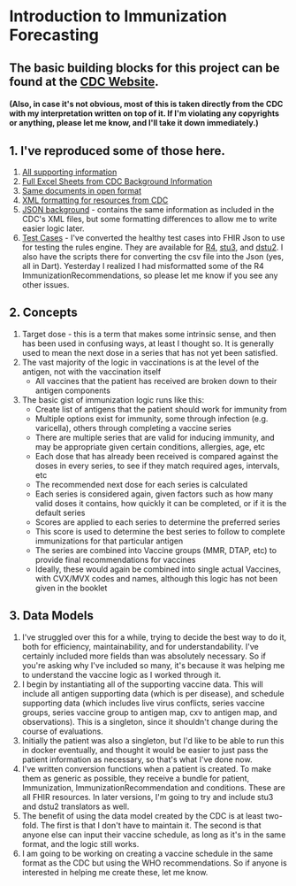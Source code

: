# Introduction to Immunization Forecasting

## The basic building blocks for this project can be found at the [CDC Website](https://www.cdc.gov/vaccines/programs/iis/cdsi.html). 
#### (Also, in case it's not obvious, most of this is taken directly from the CDC with my interpretation written on top of it. If I'm violating any copyrights or anything, please let me know, and I'll take it down immediately.)

## 1. I've reproduced some of those here. 
1. [All supporting information](documentation)
2. [Full Excel Sheets from CDC Background Information](documentation/cdc/Excel)
3. [Same documents in open format](documentation/cdc/CDC%20ODF)
4. [XML formatting for resources from CDC](documentation/cdc/XML)
5. [JSON background](documentation/cdc/JSON) - contains the same information as included in the CDC's XML files, but some formatting differences to allow me to write easier logic later.
6. [Test Cases](documentation/testCases) - I've converted the healthy test cases into FHIR Json to use for testing the rules engine. They are available for [R4](documentation/testCases/r4), [stu3](documentation/testCases/stu3), and [dstu2](documentation/testCases/dstu2). I also have the scripts there for converting the csv file into the Json (yes, all in Dart). Yesterday I realized I had misformatted some of the R4 ImmunizationRecommendations, so please let me know if you see any other issues.

## 2. Concepts
1. Target dose - this is a term that makes some intrinsic sense, and then has been used in confusing ways, at least I thought so. It is generally used to mean the next dose in a series that has not yet been satisfied.
2. The vast majority of the logic in vaccinations is at the level of the antigen, not with the vaccination itself
    * All vaccines that the patient has received are broken down to their antigen components
3. The basic gist of immunization logic runs like this:
    * Create list of antigens that the patient should work for immunity from
    * Multiple options exist for immunity, some through infection (e.g. varicella), others through completing a vaccine series
    * There are multiple series that are valid for inducing immunity, and may be appropriate given certain conditions, allergies, age, etc
    * Each dose that has already been received is compared against the doses in every series, to see if they match required ages, intervals, etc
    * The recommended next dose for each series is calculated
    * Each series is considered again, given factors such as how many valid doses it contains, how quickly it can be completed, or if it is the default series
    * Scores are applied to each series to determine the preferred series
    * This score is used to determine the best series to follow to complete immunizations for that particular antigen
    * The series are combined into Vaccine groups (MMR, DTAP, etc) to provide final recommendations for vaccines
    * Ideally, these would again be combined into single actual Vaccines, with CVX/MVX codes and names, although this logic has not been given in the booklet

## 3. Data Models
1. I've struggled over this for a while, trying to decide the best way to do it, both for efficiency, maintainability, and for understandability. I've certainly included more fields than was absolutely necessary. So if you're asking why I've included so many, it's because it was helping me to understand the vaccine logic as I worked through it.
2. I begin by instantiating all of the supporting vaccine data. This will include all antigen supporting data (which is per disease), and schedule supporting data (which includes live virus conflicts, series vaccine groups, series vaccine group to antigen map, cxv to antigen map, and observations). This is a singleton, since it shouldn't change during the course of evaluations.
3. Initially the patient was also a singleton, but I'd like to be able to run this in docker eventually, and thought it would be easier to just pass the patient information as necessary, so that's what I've done now.
4. I've written conversion functions when a patient is created. To make them as generic as possible, they receive a bundle for patient, Immunization, ImmunizationRecommendation and conditions. These are all FHIR resources. In later versions, I'm going to try and include stu3 and dstu2 translators as well.
5. The benefit of using the data model created by the CDC is at least two-fold. The first is that I don't have to maintain it. The second is that anyone else can input their vaccine schedule, as long as it's in the same format, and the logic still works.
6. I am going to be working on creating a vaccine schedule in the same format as the CDC but using the WHO recommendations. So if anyone is interested in helping me create these, let me know.